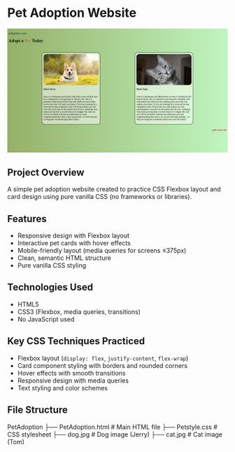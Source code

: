# Pet Adoption Website

![Pet Adoption Website Screenshot](Final.png)

## Project Overview
A simple pet adoption website created to practice CSS Flexbox layout and card design using pure vanilla CSS (no frameworks or libraries).

## Features
- Responsive design with Flexbox layout
- Interactive pet cards with hover effects
- Mobile-friendly layout (media queries for screens ≤375px)
- Clean, semantic HTML structure
- Pure vanilla CSS styling

## Technologies Used
- HTML5
- CSS3 (Flexbox, media queries, transitions)
- No JavaScript used

## Key CSS Techniques Practiced
- Flexbox layout (`display: flex`, `justify-content`, `flex-wrap`)
- Card component styling with borders and rounded corners
- Hover effects with smooth transitions
- Responsive design with media queries
- Text styling and color schemes

## File Structure
PetAdoption
├── PetAdoption.html # Main HTML file
├── Petstyle.css # CSS stylesheet
├── dog.jpg # Dog image (Jerry)
├── cat.jpg # Cat image (Tom)
